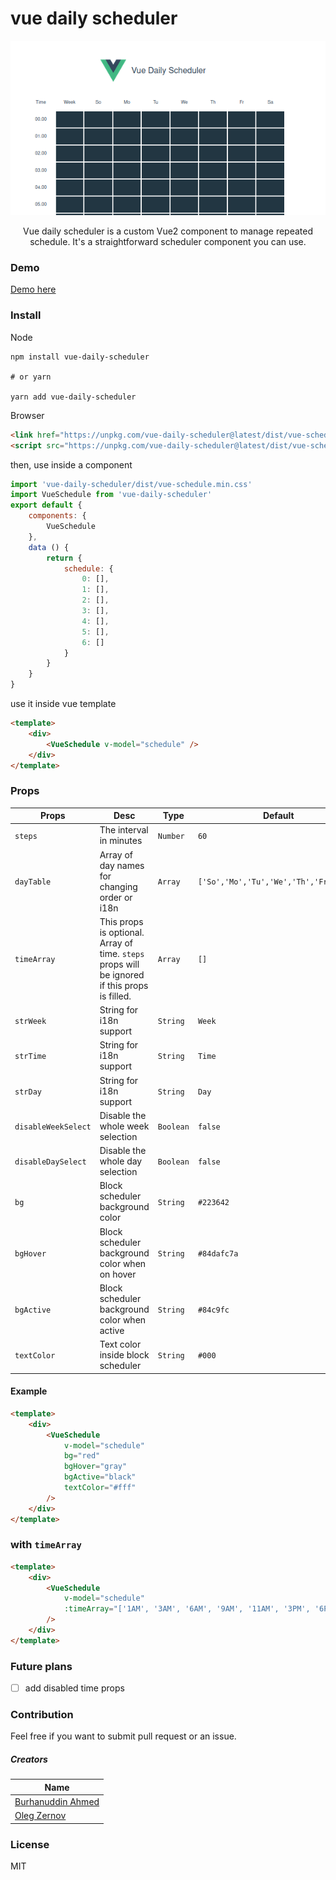 # vue daily scheduler

<div align='center'>

[![VEDR](./src/assets/preview.png)](.)

Vue daily scheduler is a custom Vue2 component to manage repeated schedule. It's a straightforward scheduler component you can use.

</div>

### Demo

[Demo here](https://vue-daily-schedule.vercel.app/)

### Install
Node
```
npm install vue-daily-scheduler

# or yarn

yarn add vue-daily-scheduler
```
Browser
```html
<link href="https://unpkg.com/vue-daily-scheduler@latest/dist/vue-schedule.min.css" ref="stylesheet" />
<script src="https://unpkg.com/vue-daily-scheduler@latest/dist/vue-schedule.min.js"></script>
```

then, use inside a component
```javascript
import 'vue-daily-scheduler/dist/vue-schedule.min.css'
import VueSchedule from 'vue-daily-scheduler'
export default {
    components: {
        VueSchedule
    },
    data () {
        return {
            schedule: {
                0: [],
                1: [],
                2: [],
                3: [],
                4: [],
                5: [],
                6: []
            }
        }
    }
}
```
use it inside vue template
```html
<template>
    <div>
        <VueSchedule v-model="schedule" />
    </div>
</template>
```

### Props
|Props|Desc|Type|Default|
|---|---|---|---|
|`steps`|The interval in minutes|`Number`|`60`|
|`dayTable`|Array of day names for changing order or i18n|`Array`|`['So','Mo','Tu','We','Th','Fr','Sa']`|
|`timeArray`|This props is optional. Array of time. `steps` props will be ignored if this props is filled.|`Array`|`[]`|
|`strWeek`|String for i18n support|`String`|`Week`|
|`strTime`|String for i18n support|`String`|`Time`|
|`strDay`|String for i18n support|`String`|`Day`|
|`disableWeekSelect`|Disable the whole week selection|`Boolean`|`false`|
|`disableDaySelect`|Disable the whole day selection|`Boolean`|`false`|
|`bg`|Block scheduler background color|`String`|`#223642`|
|`bgHover`|Block scheduler background color when on hover|`String`|`#84dafc7a`|
|`bgActive`|Block scheduler background color when active|`String`|`#84c9fc`|
|`textColor`|Text color inside block scheduler|`String`|`#000`|
#### Example
```html
<template>
    <div>
        <VueSchedule 
            v-model="schedule" 
            bg="red"
            bgHover="gray"
            bgActive="black"
            textColor="#fff"
        />
    </div>
</template>
```

### with `timeArray`
```html
<template>
    <div>
        <VueSchedule 
            v-model="schedule" 
            :timeArray="['1AM', '3AM', '6AM', '9AM', '11AM', '3PM', '6PM', '9PM', '11PM']"
        />
    </div>
</template>
```
### Future plans
- &#9744; add disabled time props


### Contribution
Feel free if you want to submit pull request or an issue.

##### Creators
|Name|
|---|
|[Burhanuddin Ahmed](https://github.com/burhanahmeed/)|
|[Oleg Zernov](https://github.com/sawyer3273)|

### License
 MIT
